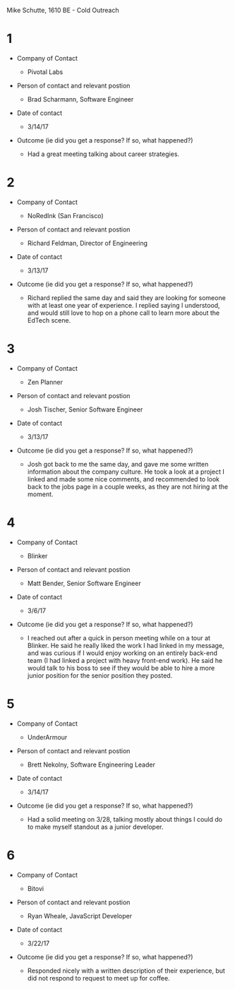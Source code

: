 Mike Schutte, 1610 BE - Cold Outreach 

# 1

* Company of Contact

  * Pivotal Labs

* Person of contact and relevant postion 

  * Brad Scharmann, Software Engineer

* Date of contact

  * 3/14/17 

* Outcome (ie did you get a response? If so, what happened?)

  * Had a great meeting talking about career strategies.

# 2

* Company of Contact

  * NoRedInk (San Francisco)

* Person of contact and relevant postion 

  * Richard Feldman, Director of Engineering

* Date of contact

  * 3/13/17 

* Outcome (ie did you get a response? If so, what happened?)

  * Richard replied the same day and said they are looking for someone with at least one year of experience. I replied saying I understood, and would still love to hop on a phone call to learn more about the EdTech scene. 

# 3

* Company of Contact

  * Zen Planner 

* Person of contact and relevant postion 

  * Josh Tischer, Senior Software Engineer

* Date of contact

  * 3/13/17 

* Outcome (ie did you get a response? If so, what happened?)

  * Josh got back to me the same day, and gave me some written information about the company culture. He took a look at a project I linked and made some nice comments, and recommended to look back to the jobs page in a couple weeks, as they are not hiring at the moment.

# 4

* Company of Contact

  * Blinker

* Person of contact and relevant postion 

  * Matt Bender, Senior Software Engineer

* Date of contact

  * 3/6/17 

* Outcome (ie did you get a response? If so, what happened?)

  * I reached out after a quick in person meeting while on a tour at Blinker. He said he really liked the work I had linked in my message, and was curious if I would enjoy working on an entirely back-end team (I had linked a project with heavy front-end work). He said he would talk to his boss to see if they would be able to hire a more junior position for the senior position they posted. 

# 5

* Company of Contact

  * UnderArmour

* Person of contact and relevant postion 

  * Brett Nekolny, Software Engineering Leader

* Date of contact

  * 3/14/17 

* Outcome (ie did you get a response? If so, what happened?)

  * Had a solid meeting on 3/28, talking mostly about things I could do to make
    myself standout as a junior developer.

# 6

* Company of Contact

  * Bitovi

* Person of contact and relevant postion 

  * Ryan Wheale, JavaScript Developer

* Date of contact

  * 3/22/17 

* Outcome (ie did you get a response? If so, what happened?)

  * Responded nicely with a written description of their experience, but did not
    respond to request to meet up for coffee.

